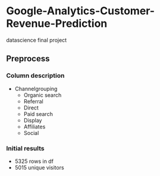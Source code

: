 # Google-Analytics-Customer-Revenue-Prediction
datascience final project

##  Preprocess
### Column description
* Channelgrouping
	* Organic search
	* Referral
	* Direct
	* Paid search
	* Display
	* Affiliates
	* Social
### Initial results
* 5325 rows in df
* 5015 unique visitors
